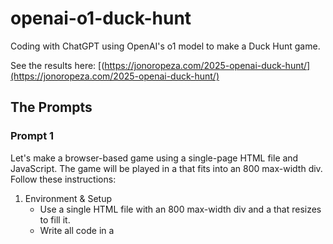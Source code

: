 # openai-o1-duck-hunt

Coding with ChatGPT using OpenAI's o1 model to make a Duck Hunt game.

See the results here: [(https://jonoropeza.com/2025-openai-duck-hunt/](https://jonoropeza.com/2025-openai-duck-hunt/)

## The Prompts

### Prompt 1

Let's make a browser-based game using a single-page HTML file and JavaScript. The game will be played in a <canvas> that fits into an 800 max-width div. Follow these instructions:

1. Environment & Setup
    - Use a single HTML file with an 800 max-width div and a <canvas> that resizes to fill it.
    - Write all code in a <script> tag.
2. Scene & Floor
    - The scene floor is a cartoon marsh represented by green grass.
    - Several trees in the background.
    - Render a simple sky background (gradient).
3. Gun (Mouse-Aim & Fire)
    - The mouse pointer should be replaced by a crosshairs when hovering over the canvas
    - Clicking the mouse button should cause the crosshairs to flash
4. Code Structure
    - Use ES6 classes for Gun, Shell, Duck, etc.
    - A main loop runs the game.

### Prompt 2

Make the total canvas height be equal to its width. Then let's build out that duck class. Use this image <https://seeklogo.com/images/D/Duck_Hunt-logo-8044A0A3B6-seeklogo.com.png> of a duck flying to the right. Reverse the image if the duck is flying to the left. One duck should enter the screen at a random height every 3-7 seconds. The duck should enter at one edge of the screen and move fairly quickly towards the other side of the screen.

### Prompt 3

Ducks should always appear in the upper third of the canvas. Also, make them fly at a random speed, not too fast, not too slow.

### Prompt 4

Let's introduce a distance dimension. Each duck instance should have a distance from the shooter between 30 feet to 200 feet. Choose a distance for each instance at random. Scale the size of the duck so that ducks that are further away appear smaller. Use the current size for ducks that are 50 feet away. Ducks that are 200 feet away should be much smaller.

### Prompt 5

Firing the gun by clicking the mouse button should fire a shell. Each shell should travel in a straight line. Shells travel at 1,000 feet per second. When the shell reaches the same distance as a duck instance that's currently on the screen, decide if there is a hit by determining if the shell is within a 100 pixel radius of the location of the duck. If there is a hit, console.log "hit!".

_Here I had to make my first correction:_

Shells should not linger. They should be deleted once they have travelled 500 feet.

### Prompt 6

_At this point, anything I prompted o1 to do next resulted in parts of the code being commented out like this:_

```
/**
 * (Other classes omitted for brevity, but identical to the previous code)
 * ...
 */
 ```

_Attempts to coach o1 to put it back together failed; we never returned to working code beyond this point, and so I decided to declare the experiment complete._
